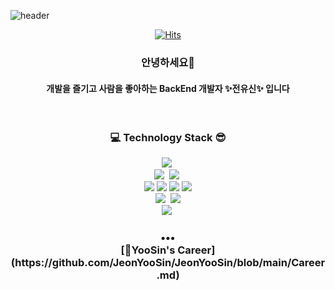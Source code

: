 ![header](https://capsule-render.vercel.app/api?type=waving&color=gradient&height=200&text=👩‍💻%20Jeon%20Yoo%20Sin&animation=twinkling&fontAlignY=30&fontColor=black&fontSize=50)

<div align=center>

[![Hits](https://hits.seeyoufarm.com/api/count/incr/badge.svg?url=https%3A%2F%2Fgithub.com%2FJeonYooSin&count_bg=%2379C83D&title_bg=%23555555&icon=&icon_color=%23E7E7E7&title=hits&edge_flat=false)](https://hits.seeyoufarm.com)

</div>

<h3 align="center">안녕하세요👋</h3>
<h4 align="center">
  개발을 즐기고 사람을 좋아하는 BackEnd 개발자 ✨전유신✨ 입니다
</h4>

<br>
<h3 align="center">
  💻 Technology Stack 😎
</h3>
<p align="center">
  <img src="https://img.shields.io/badge/Main-JAVA-orange"/>&nbsp
  <br>
  <img src="https://img.shields.io/badge/-Spring-orange"/>&nbsp
  <img src="https://img.shields.io/badge/-SpringBoot-orange"/>&nbsp
  <br>
  <img src="https://img.shields.io/badge/-Oracle-navy"/>
  <img src="https://img.shields.io/badge/-MariaDB-navy"/>
  <img src="https://img.shields.io/badge/-MySQL-navy"/>
  <img src="https://img.shields.io/badge/-redis-blue"/>
  <br>
  <img src="https://img.shields.io/badge/-JAVASCRIPT-yellow"/>&nbsp
  <img src="https://img.shields.io/badge/-Nodejs-yellow"/>
  <br>
  <img src="https://img.shields.io/badge/-Git-black"/>&nbsp
</p>

<h3 align=center>
  •••<br>
  [📃YooSin's Career](https://github.com/JeonYooSin/JeonYooSin/blob/main/Career.md)
</h3>
<!--
**JeonYooSin/JeonYooSin** is a ✨ _special_ ✨ repository because its `README.md` (this file) appears on your GitHub profile.

Here are some ideas to get you started:

- 🔭 I’m currently working on ...
- 🌱 I’m currently learning ...
- 👯 I’m looking to collaborate on ...
- 🤔 I’m looking for help with ...
- 💬 Ask me about ...
- 📫 How to reach me: ...
- 😄 Pronouns: ...
- ⚡ Fun fact: ...
-->
